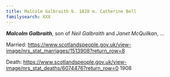 ```yaml
---
title: Malcolm Galbraith b. 1828 m. Catherine Bell
familysearch: XXX
---
```

***Malcolm Galbraith***, son of *Neil Galbraith* and *Janet McQuilkan*, ...

Married: https://www.scotlandspeople.gov.uk/view-image/nrs_stat_marriages/1513908?return_row=8

Death: https://www.scotlandspeople.gov.uk/view-image/nrs_stat_deaths/6074476?return_row=0  1908
